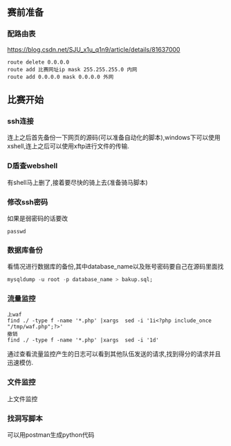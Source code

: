 ## 赛前准备

### 配路由表

https://blog.csdn.net/SJU_x1u_q1n9/article/details/81637000

```shell
route delete 0.0.0.0
route add 比赛网址ip mask 255.255.255.0 内网
route add 0.0.0.0 mask 0.0.0.0 外网
```



## 比赛开始

### ssh连接

连上之后首先备份一下网页的源码(可以准备自动化的脚本),windows下可以使用xshell,连上之后可以使用xftp进行文件的传输.

### D盾查webshell

有shell马上删了,接着要尽快的骑上去(准备骑马脚本)

### 修改ssh密码

如果是弱密码的话要改

```
passwd
```

### 数据库备份

看情况进行数据库的备份,其中database_name以及账号密码要自己在源码里面找

```sql
mysqldump -u root -p database_name > bakup.sql;
```

### 流量监控

```
上waf
find ./ -type f -name '*.php' |xargs  sed -i '1i<?php include_once "/tmp/waf.php";?>'
撤销
find ./ -type f -name '*.php' |xargs  sed -i '1d'
```

通过查看流量监控产生的日志可以看到其他队伍发送的请求,找到得分的请求并且迅速模仿.

### 文件监控

上文件监控

### 找洞写脚本

可以用postman生成python代码